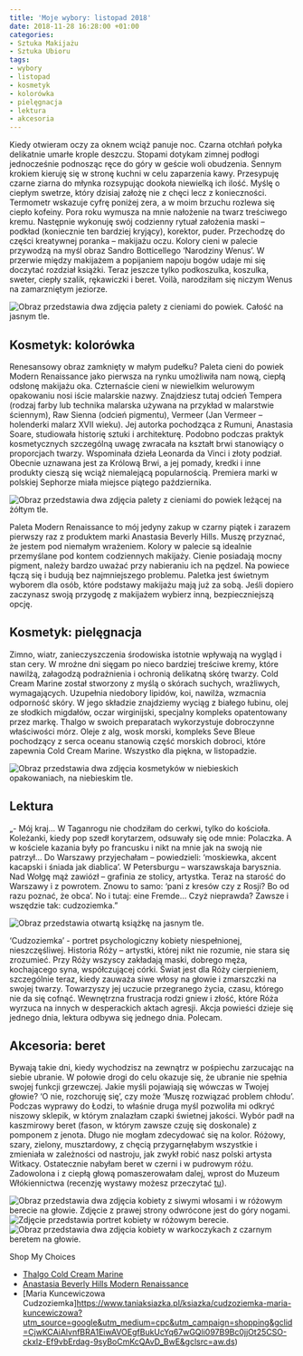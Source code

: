 ```yaml
---
title: 'Moje wybory: listopad 2018'
date: 2018-11-28 16:28:00 +01:00
categories:
- Sztuka Makijażu
- Sztuka Ubioru
tags:
- wybory
- listopad
- kosmetyk
- kolorówka
- pielęgnacja
- lektura
- akcesoria
---
```


<olela-narrative>
Kiedy otwieram oczy za oknem wciąż panuje noc. Czarna otchłań połyka delikatnie umarłe krople deszczu. Stopami dotykam zimnej podłogi jednocześnie podnosząc ręce do góry w geście woli obudzenia. Sennym krokiem kieruję się w stronę kuchni w celu zaparzenia kawy. Przesypuję czarne ziarna do młynka rozsypując dookoła niewielką ich ilość. Myślę o ciepłym swetrze, który dzisiaj założę nie z chęci lecz z konieczności. Termometr wskazuje cyfrę poniżej zera, a w moim brzuchu rozlewa się ciepło kofeiny. Pora roku wymusza na mnie nałożenie na twarz treściwego kremu. Następnie wykonuję swój codzienny rytuał założenia maski – podkład (koniecznie ten bardziej kryjący), korektor, puder. Przechodzę do części kreatywnej poranka – makijażu oczu. Kolory cieni w palecie przywodzą na myśl obraz Sandro Botticellego ‘Narodziny Wenus’. W przerwie między makijażem a popijaniem napoju bogów udaje mi się doczytać rozdział książki. Teraz jeszcze tylko podkoszulka, koszulka, sweter, ciepły szalik, rękawiczki i beret. Voilà, narodziłam się niczym Wenus na zamarzniętym jeziorze. 
</olela-narrative>


![Obraz przedstawia dwa zdjęcia palety z cieniami do powiek. Całość na jasnym tle.](https://assets1.ello.co/uploads/asset/attachment/8549316/ello-optimized-f2d20ead.jpg)

## Kosmetyk: kolorówka

Renesansowy obraz zamknięty w małym pudełku? Paleta cieni do powiek Modern Renaissance jako pierwsza na rynku umożliwiła nam nową, ciepłą odsłonę makijażu oka. Czternaście cieni w niewielkim welurowym opakowaniu nosi iście malarskie nazwy. Znajdziesz tutaj odcień Tempera (rodzaj farby lub technika malarska używana na przykład w malarstwie ściennym), Raw Sienna (odcień pigmentu), Vermeer (Jan Vermeer – holenderki malarz XVII wieku). Jej autorka pochodząca z Rumuni, Anastasia Soare, studiowała historię sztuki i architekturę. Podobno podczas praktyk kosmetycznych szczególną uwagę zwracała na kształt brwi stanowiący o proporcjach twarzy. Wspominała dzieła Leonarda da Vinci i złoty podział. Obecnie uznawana jest za Królową Brwi, a jej pomady, kredki i inne produkty cieszą się wciąż niemalejącą popularnością. Premiera marki w polskiej Sephorze miała miejsce piątego października.

![Obraz przedstawia dwa zdjęcia palety z cieniami do powiek leżącej na żółtym tle.](https://assets0.ello.co/uploads/asset/attachment/8549318/ello-optimized-85673d5c.jpg)

Paleta Modern Renaissance to mój jedyny zakup w czarny piątek i zarazem pierwszy raz z produktem marki Anastasia Beverly Hills. Muszę przyznać, że jestem pod niemałym wrażeniem. Kolory w palecie są idealnie przemyślane pod kontem codziennych makijaży. Cienie posiadają mocny pigment, należy bardzo uważać przy nabieraniu ich na pędzel. Na powiece łączą się i budują bez najmniejszego problemu. Paletka jest świetnym wyborem dla osób, które podstawy makijażu mają już za sobą. Jeśli dopiero zaczynasz swoją przygodę z makijażem wybierz inną, bezpieczniejszą opcję.

## Kosmetyk: pielęgnacja

Zimno, wiatr, zanieczyszczenia środowiska istotnie wpływają na wygląd i stan cery. W mroźne dni sięgam po nieco bardziej treściwe kremy, które nawilżą, załagodzą podrażnienia i ochronią delikatną skórę twarzy. Cold Cream Marine został stworzony z myślą o skórach suchych, wrażliwych, wymagających. Uzupełnia niedobory lipidów, koi, nawilża, wzmacnia odporność skóry. W jego składzie znajdziemy wyciąg z białego łubinu, olej ze słodkich migdałów, oczar wirginijski, specjalny kompleks opatentowany przez markę. Thalgo w swoich preparatach wykorzystuje dobroczynne właściwości mórz. Oleje z alg, wosk morski, kompleks Seve Bleue pochodzący z serca oceanu stanowią część morskich dobroci, które zapewnia Cold Cream Marine. Wszystko dla piękna, w listopadzie. 

![Obraz przedstawia dwa zdjęcia kosmetyków w niebieskich opakowaniach, na niebieskim tle.](https://assets1.ello.co/uploads/asset/attachment/8549308/ello-optimized-d165827f.jpg)

## Lektura

„- Mój kraj… W Taganrogu nie chodziłam do cerkwi, tylko do kościoła. Koleżanki, kiedy pop szedł korytarzem, odsuwały się ode mnie: Polaczka. A w kościele kazania były po francusku i nikt na mnie jak na swoją nie patrzył… Do Warszawy przyjechałam – powiedzieli: ‘moskiewka, akcent kacapski i śniada jak diablica’. W Petersburgu – warszawskaja barysznia. Nad Wołgę mąż zawiózł – grafinia ze stolicy, artystka. Teraz na starość do Warszawy i z powrotem. Znowu to samo: ‘pani z kresów czy z Rosji? Bo od razu poznać, że obca’. No i tutaj: eine Fremde… Czyż nieprawda? Zawsze i wszędzie tak: cudzoziemka.”

![Obraz przedstawia otwartą książkę na jasnym tle.](https://assets0.ello.co/uploads/asset/attachment/8549319/ello-optimized-cc9e7668.jpg)

‘Cudzoziemka’ - portret psychologiczny kobiety niespełnionej, nieszczęśliwej. Historia Róży – artystki, której nikt nie rozumie, nie stara się zrozumieć. Przy Róży wszyscy zakładają maski, dobrego męża, kochającego syna, współczującej córki. Świat jest dla Róży cierpieniem, szczególnie teraz, kiedy zauważa siwe włosy na głowie i zmarszczki na swojej twarzy. Towarzyszy jej uczucie przegranego życia, czasu, którego nie da się cofnąć. Wewnętrzna frustracja rodzi gniew i złość, które Róża wyrzuca na innych w desperackich aktach agresji. Akcja powieści dzieje się jednego dnia, lektura odbywa się jednego dnia. Polecam. 

## Akcesoria: beret

Bywają takie dni, kiedy wychodzisz na zewnątrz w pośpiechu zarzucając na siebie ubranie. W połowie drogi do celu okazuje się, że ubranie nie spełnia swojej funkcji grzewczej. Jakie myśli pojawiają się wówczas w Twojej głowie? ‘O nie, rozchoruję się’, czy może ‘Muszę rozwiązać problem chłodu’. Podczas wyprawy do Łodzi, to właśnie druga myśl pozwoliła mi odkryć niszowy sklepik, w którym znalazłam czapki świetnej jakości. Wybór padł na kaszmirowy beret (fason, w którym zawsze czuję się doskonale) z pomponem z jenota. Długo nie mogłam zdecydować się na kolor. Różowy, szary, zielony, musztardowy, z chęcią przygarnęłabym wszystkie i zmieniała w zależności od nastroju, jak zwykł robić nasz polski artysta Witkacy. Ostatecznie nabyłam beret w czerni i w pudrowym różu. Zadowolona i z ciepłą głową pomaszerowałam dalej, wprost do Muzeum Włókiennictwa (recenzję wystawy możesz przeczytać [tu](http://sztukauniwersalna.pl/2018-11-22-wystawa-moda-polska/)).

![Obraz przedstawia dwa zdjęcia kobiety z siwymi włosami i w różowym berecie na głowie. Zdjęcie z prawej strony odwrócone jest do góry nogami.](https://assets0.ello.co/uploads/asset/attachment/8549324/ello-optimized-6bde6bb8.jpg)
![Zdjęcie przedstawia portret kobiety w różowym berecie.](https://assets0.ello.co/uploads/asset/attachment/8549322/ello-optimized-2eb4ef28.jpg)
![Obraz przedstawia dwa zdjęcia kobiety w warkoczykach z czarnym beretem na głowie.](https://assets1.ello.co/uploads/asset/attachment/8549327/ello-optimized-c98b4fd3.jpg)


Shop My Choices


* [Thalgo Cold Cream Marine](http://sklep.thalgo.pl/produkt/face-care/3568/nutri-soothing_cream_50_ml.aspx)
* [Anastasia Beverly Hills Modern Renaissance](http://www.sephora.pl/Makijaz/Palety-i-Zestawy/Do-oczu/Modern-Renaissance-Paleta-cieni-do-powiek/P2678023)
* [Maria Kuncewiczowa Cudzoziemka]https://www.taniaksiazka.pl/ksiazka/cudzoziemka-maria-kuncewiczowa?utm_source=google&utm_medium=cpc&utm_campaign=shopping&gclid=CjwKCAiAlvnfBRA1EiwAVOEgfBukUcYq67wGQli097B9Bc0jjOt25CSO-ckxlz-Ef9vbErdag-9syBoCmKcQAvD_BwE&gclsrc=aw.ds)
